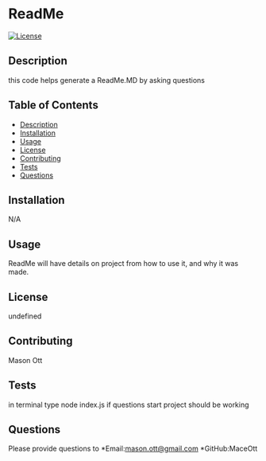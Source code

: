 # ReadMe
  [![License](https://img.shields.io/badge/License-Apache%202.0-blue.svg)](https://opensource.org/licenses/Apache-2.0)

  ## Description
  this code helps generate a ReadMe.MD by asking questions

  ## Table of Contents
  * [Description](#description)
  * [Installation](#installation)
  * [Usage](#usage)
  * [License](#license)
  * [Contributing](#contributing)
  * [Tests](#tests)
  * [Questions](#questions)

  ## Installation
  N/A

  ## Usage
  ReadMe will have details on project from how to use it, and why it was made.

  ## License
  undefined

  ## Contributing
  Mason Ott

  ## Tests
  in terminal type node index.js if questions start project should be working

  ## Questions
  Please provide questions to 
  *Email:mason.ott@gmail.com
  *GitHub:MaceOtt
  